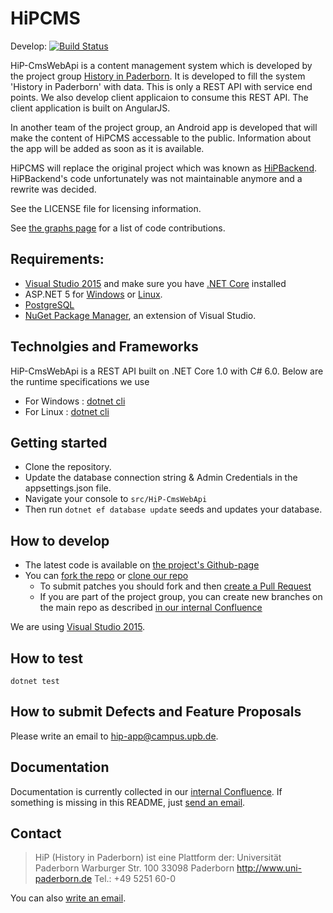 HiPCMS
======
Develop: [![Build Status](https://travis-ci.org/HiP-App/HiP-CmsWebApi.svg?branch=develop)](https://travis-ci.org/HiP-App/HiP-CmsWebApi/)

HiP-CmsWebApi is a content management system which is developed by the project group [History in 
Paderborn](http://is.uni-paderborn.de/fachgebiete/fg-engels/lehre/ss15/hip-app/pg-hip-app.html).
It is developed to fill the system 'History in Paderborn' with data. This is only a REST API with service end points. We 
also develop client applicaion to consume this REST API. The client application is built on AngularJS.

In another team of the project group, an Android app is developed that will 
make the content of HiPCMS accessable to the public. Information about the app 
will be added as soon as it is available.

HiPCMS will replace the original project which was known as [HiPBackend](https://hip.upb.de/).
HiPBackend's code unfortunately was not maintainable anymore and a rewrite was decided. 

See the LICENSE file for licensing information.

See [the graphs page](https://github.com/HiP-App/HiP-CmsWebApi/graphs/contributors) 
for a list of code contributions.

## Requirements:

 * [Visual Studio 2015](https://www.visualstudio.com/en-us/products/vs-2015-product-editions.aspx) and make sure you have [.NET Core](https://www.microsoft.com/net/core#windows) installed
 * ASP.NET 5 for [Windows](http://docs.asp.net/en/latest/getting-started/installing-on-windows.html) or [Linux](http://docs.asp.net/en/latest/getting-started/installing-on-linux.html).
 * [PostgreSQL](http://www.postgresql.org/download/)
 * [NuGet Package Manager](https://www.nuget.org/), an extension of Visual Studio.
 

## Technolgies and Frameworks

HiP-CmsWebApi is a REST API built on .NET Core 1.0 with C# 6.0. Below are the runtime specifications we use

 * For Windows : [dotnet cli](https://www.microsoft.com/net/core#windows)
 * For Linux	: [dotnet cli](https://www.microsoft.com/net/core#ubuntu)

## Getting started

 * Clone the repository.
 * Update the database connection string & Admin Credentials in the appsettings.json file.
 * Navigate your console to `src/HiP-CmsWebApi`
 * Then run `dotnet ef database update` seeds and updates your database.

## How to develop

 * The latest code is available on [the project's Github-page](https://github.com/HiP-App/HiP-CmsWebApi/)
 * You can [fork the repo](https://help.github.com/articles/fork-a-repo/) or [clone our repo](https://help.github.com/articles/cloning-a-repository/)
   * To submit patches you should fork and then [create a Pull Request](https://help.github.com/articles/using-pull-requests/)
   * If you are part of the project group, you can create new branches on the main repo as described [in our internal
     Confluence](http://atlassian-hip.cs.upb.de:8090/display/DCS/Conventions+for+git)

We are using [Visual Studio 2015](https://www.visualstudio.com/en-us/products/vs-2015-product-editions.aspx). 


## How to test
`dotnet test`


## How to submit Defects and Feature Proposals

Please write an email to [hip-app@campus.upb.de](mailto:hip-app@campus.upb.de).

## Documentation

Documentation is currently collected in our [internal Confluence](http://atlassian-hip.cs.upb.de:8090/dashboard.action). If something is missing in 
this README, just [send an email](mailto:hip-app@campus.upb.de).


## Contact

> HiP (History in Paderborn) ist eine Plattform der:
> Universität Paderborn
> Warburger Str. 100
> 33098 Paderborn
> http://www.uni-paderborn.de
> Tel.: +49 5251 60-0

You can also [write an email](mailto:hip-app@campus.upb.de).
